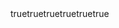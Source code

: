 ---
name: "🐛 Bug Report"
description: "Report a bug to help us improve"
labels: ["bug"]
assignees: []
body:
  - type: markdown
    attributes:
      value: "## 🐞 Bug Report\nA clear and concise description of the problem."

  - type: textarea
    id: description
    attributes:
      label: "Describe the bug"
      description: "A clear and concise description of what the bug is."
      placeholder: "When I try to do X, Y happens instead of Z."
    validations:
      required: true

  - type: textarea
    id: steps-to-reproduce
    attributes:
      label: "Steps to reproduce"
      description: "Steps to reproduce the behavior"
      placeholder: |
        1. Go to '...'
        2. Click on '...'
        3. Scroll down to '...'
        4. See error
    validations:
      required: true

  - type: textarea
    id: expected-behavior
    attributes:
      label: "Expected behavior"
      description: "What did you expect to happen?"
      placeholder: "I expected X to happen but instead Y happened."
    validations:
      required: true

  - type: textarea
    id: actual-behavior
    attributes:
      label: "Actual behavior"
      description: "What actually happened?"
      placeholder: "Describe what happened."
    validations:
      required: true

  - type: textarea
    id: additional-context
    attributes:
      label: "Additional context"
      description: "Any other information?"
      placeholder: "Any more details?"
    validations:
      required: false
---